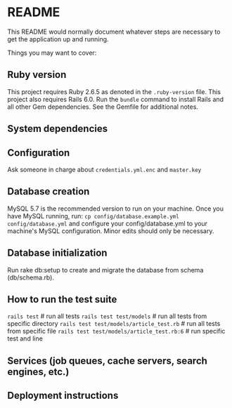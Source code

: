 # README

This README would normally document whatever steps are necessary to get the
application up and running.

Things you may want to cover:

## Ruby version

  This project requires Ruby 2.6.5 as denoted in the `.ruby-version` file. This project also requires Rails 6.0. Run the `bundle` command to install Rails and all other Gem dependencies. See the Gemfile for additional notes.

## System dependencies

## Configuration
Ask someone in charge about `credentials.yml.enc` and `master.key`

## Database creation

  MySQL 5.7 is the recommended version to run on your machine. Once you have MySQL running, run:
  `cp config/database.example.yml config/database.yml`
  and configure your config/database.yml to your machine's MySQL configuration. Minor edits should only be necessary.

## Database initialization

  Run rake db:setup to create and migrate the database from schema (db/schema.rb).

## How to run the test suite

  `rails test` # run all tests
  `rails test test/models` # run all tests from specific directory
  `rails test test/models/article_test.rb` # run all tests from specific file
  `rails test test/models/article_test.rb:6` # run specific test and line

## Services (job queues, cache servers, search engines, etc.)

## Deployment instructions